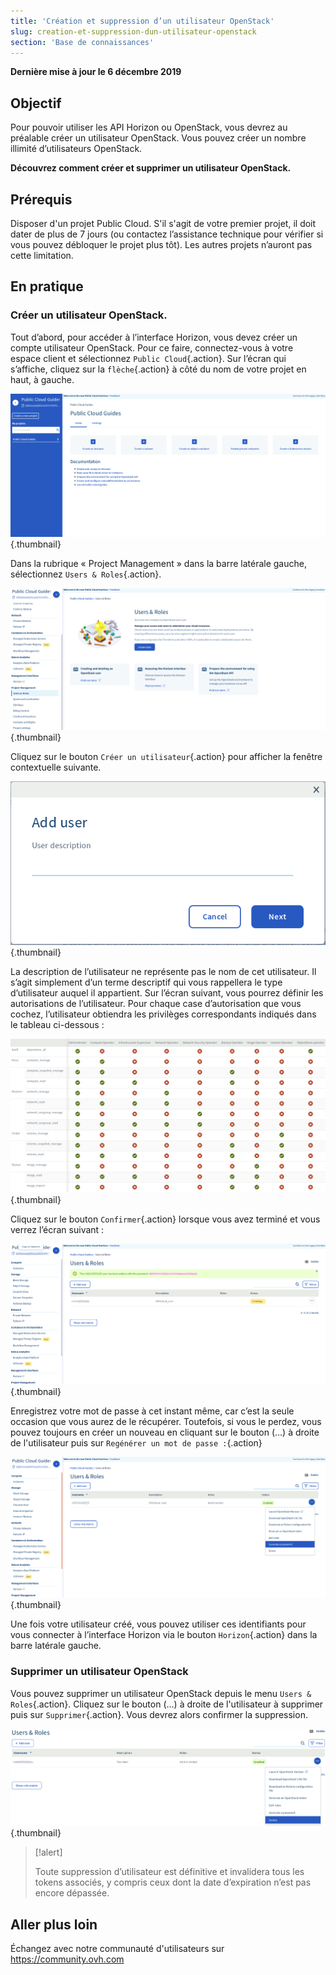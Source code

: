 ```yaml
---
title: 'Création et suppression d’un utilisateur OpenStack'
slug: creation-et-suppression-dun-utilisateur-openstack
section: 'Base de connaissances'
---
```


**Dernière mise à jour le 6 décembre 2019**

## Objectif
Pour pouvoir utiliser les API Horizon ou OpenStack, vous devrez au préalable créer un utilisateur OpenStack. Vous pouvez créer un nombre illimité d’utilisateurs OpenStack.

**Découvrez comment créer et supprimer un utilisateur OpenStack.**

## Prérequis

Disposer d'un projet Public Cloud. S'il s'agit de votre premier projet, il doit dater de plus de 7 jours (ou contactez l’assistance technique pour vérifier si vous pouvez débloquer le projet plus tôt). Les autres projets n’auront pas cette limitation.

## En pratique

### Créer un utilisateur OpenStack.
Tout d’abord, pour accéder à l’interface Horizon, vous devez créer un compte utilisateur OpenStack. Pour ce faire, connectez-vous à votre espace client et sélectionnez `Public Cloud`{.action}. Sur l’écran qui s’affiche, cliquez sur la `flèche`{.action} à côté du nom de votre projet en haut, à gauche.

![Add user](images/select_project.png){.thumbnail}

Dans la rubrique « Project Management » dans la barre latérale gauche, sélectionnez `Users & Roles`{.action}.

![User roles](images/users_roles.png){.thumbnail}

Cliquez sur le bouton `Créer un utilisateur`{.action} pour afficher la fenêtre contextuelle suivante.

![Add user](images/adduser.png){.thumbnail}

La description de l’utilisateur ne représente pas le nom de cet utilisateur. Il s’agit simplement d’un terme descriptif qui vous rappellera le type d’utilisateur auquel il appartient. Sur l’écran suivant, vous pourrez définir les autorisations de l’utilisateur. Pour chaque case d’autorisation que vous cochez, l’utilisateur obtiendra les privilèges correspondants indiqués dans le tableau ci-dessous :

![Permissions](images/permissions.png){.thumbnail}

Cliquez sur le bouton `Confirmer`{.action} lorsque vous avez terminé et vous verrez l’écran suivant :

![User_pw](images/user_pw.png){.thumbnail}

Enregistrez votre mot de passe à cet instant même, car c’est la seule occasion que vous aurez de le récupérer. Toutefois, si vous le perdez, vous pouvez toujours en créer un nouveau en cliquant sur le bouton (...) à droite de l'utilisateur puis sur `Regénérer un mot de passe :`{.action}

![Generate](images/generatepw.png){.thumbnail}

Une fois votre utilisateur créé, vous pouvez utiliser ces identifiants pour vous connecter à l’interface Horizon via le bouton `Horizon`{.action} dans la barre latérale gauche.

### Supprimer un utilisateur OpenStack

Vous pouvez supprimer un utilisateur OpenStack depuis le menu `Users & Roles`{.action}. Cliquez sur le bouton (...) à droite de l'utilisateur à supprimer puis sur `Supprimer`{.action}. Vous devrez alors confirmer la suppression.

![public-cloud](images/delete.png){.thumbnail}


> [!alert]
>
> Toute suppression d’utilisateur est définitive et invalidera tous les tokens associés, y compris ceux dont la date d’expiration n’est pas encore dépassée.
>

## Aller plus loin

Échangez avec notre communauté d'utilisateurs sur <https://community.ovh.com>